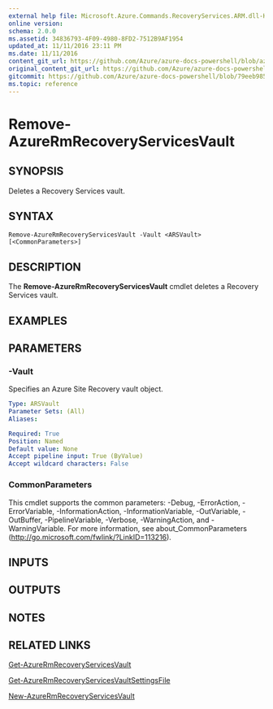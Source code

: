```yaml
---
external help file: Microsoft.Azure.Commands.RecoveryServices.ARM.dll-Help.xml
online version:
schema: 2.0.0
ms.assetid: 34836793-4F09-4980-8FD2-7512B9AF1954
updated_at: 11/11/2016 23:11 PM
ms.date: 11/11/2016
content_git_url: https://github.com/Azure/azure-docs-powershell/blob/azurestack/azureps-cmdlets-docs/ResourceManager/AzureRM.RecoveryServices/v2.1.0/Remove-AzureRmRecoveryServicesVault.md
original_content_git_url: https://github.com/Azure/azure-docs-powershell/blob/azurestack/azureps-cmdlets-docs/ResourceManager/AzureRM.RecoveryServices/v2.1.0/Remove-AzureRmRecoveryServicesVault.md
gitcommit: https://github.com/Azure/azure-docs-powershell/blob/79eeb985ea480979357fb4695832a0c3d29a48bf
ms.topic: reference
---
```


# Remove-AzureRmRecoveryServicesVault

## SYNOPSIS
Deletes a Recovery Services vault.

## SYNTAX

```
Remove-AzureRmRecoveryServicesVault -Vault <ARSVault> [<CommonParameters>]
```

## DESCRIPTION
The **Remove-AzureRmRecoveryServicesVault** cmdlet deletes a Recovery Services vault.

## EXAMPLES


## PARAMETERS

### -Vault
Specifies an Azure Site Recovery vault object.

```yaml
Type: ARSVault
Parameter Sets: (All)
Aliases:

Required: True
Position: Named
Default value: None
Accept pipeline input: True (ByValue)
Accept wildcard characters: False
```

### CommonParameters
This cmdlet supports the common parameters: -Debug, -ErrorAction, -ErrorVariable, -InformationAction, -InformationVariable, -OutVariable, -OutBuffer, -PipelineVariable, -Verbose, -WarningAction, and -WarningVariable. For more information, see about_CommonParameters (http://go.microsoft.com/fwlink/?LinkID=113216).

## INPUTS

## OUTPUTS

## NOTES

## RELATED LINKS

[Get-AzureRmRecoveryServicesVault](./Get-AzureRmRecoveryServicesVault.md)

[Get-AzureRmRecoveryServicesVaultSettingsFile](./Get-AzureRmRecoveryServicesVaultSettingsFile.md)

[New-AzureRmRecoveryServicesVault](./New-AzureRmRecoveryServicesVault.md)
